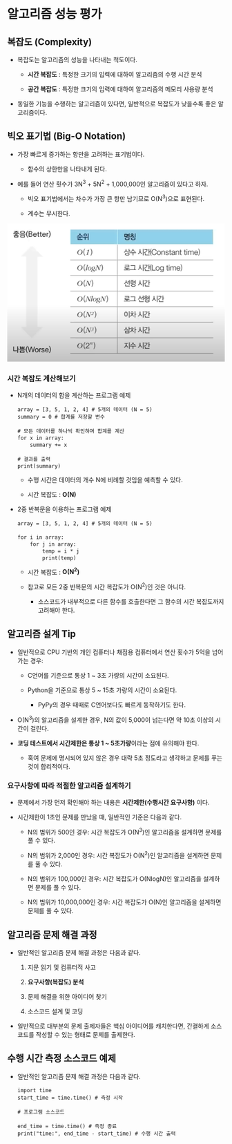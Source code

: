 # 알고리즘 성능 평가

## 복잡도 (Complexity)

- 복잡도는 알고리즘의 성능을 나타내는 척도이다.

    - **시간 복잡도** : 특정한 크기의 입력에 대하여 알고리즘의 수행 시간 분석

    - **공간 복잡도** : 특정한 크기의 입력에 대하여 알고리즘의 메모리 사용량 분석

- 동일한 기능을 수행하는 알고리즘이 있다면, 일반적으로 복잡도가 낮을수록 좋은 알고리즘이다.

## 빅오 표기법 (Big-O Notation)

- 가장 빠르게 증가하는 항만을 고려하는 표기법이다.

    - 함수의 상한만을 나타내게 된다.

- 예를 들어 연산 횟수가 3N<sup>3</sup> + 5N<sup>2</sup> + 1,000,000인 알고리즘이 있다고 하자.

    - 빅오 표기법에서는 차수가 가장 큰 항만 남기므로 O(N<sup>3</sup>)으로 표현된다.

    - 계수는 무시한다.

![빅오 표기법](img/outline_02.png)

### 시간 복잡도 계산해보기

- N개의 데이터의 합을 계산하는 프로그램 예제

    ```
    array = [3, 5, 1, 2, 4] # 5개의 데이터 (N = 5)
    summary = 0 # 합계를 저장할 변수

    # 모든 데이터를 하나씩 확인하며 합계를 계산
    for x in array:
        summary += x
    
    # 결과를 출력
    print(summary)
    ```

    - 수행 시간은 데이터의 개수 N에 비례할 것임을 예측할 수 있다.

    - 시간 복잡도 : **O(N)**

- 2중 반복문을 이용하는 프로그램 예제

    ```
    array = [3, 5, 1, 2, 4] # 5개의 데이터 (N = 5)

    for i in array:
        for j in array:
            temp = i * j
            print(temp)
    ```

    - 시간 복잡도 : **O(N<sup>2</sup>)**

    - 참고로 모든 2중 반복문의 시간 복잡도가 O(N<sup>2</sup>)인 것은 아니다.

        - 소스코드가 내부적으로 다른 함수를 호출한다면 그 함수의 시간 복잡도까지 고려해야 한다.

## 알고리즘 설계 Tip

- 일반적으로 CPU 기반의 개인 컴퓨터나 채점용 컴퓨터에서 연산 횟수가 5억을 넘어가는 경우:

    - C언어를 기준으로 통상 1 ~ 3초 가량의 시간이 소요된다.

    - Python을 기준으로 통상 5 ~ 15초 가량의 시간이 소요된다.
    
        - PyPy의 경우 때때로 C언어보다도 빠르게 동작하기도 한다.

- O(N<sup>3</sup>)의 알고리즘을 설계한 경우, N의 값이 5,000이 넘는다면 약 10초 이상의 시간이 걸린다.

- **코딩 테스트에서 시간제한은 통상 1 ~ 5초가량**이라는 점에 유의해야 한다.

    - 혹여 문제에 명시되어 있지 않은 경우 대략 5초 정도라고 생각하고 문제를 푸는 것이 합리적이다.

### 요구사항에 따라 적절한 알고리즘 설계하기

- 문제에서 가장 먼저 확인해야 하는 내용은 **시간제한(수행시간 요구사항)** 이다.

- 시간제한이 1초인 문제를 만났을 때, 일반적인 기준은 다음과 같다.

    - N의 범위가 500인 경우: 시간 복잡도가 O(N<sup>3</sup>)인 알고리즘을 설계하면 문제를 풀 수 있다.

    - N의 범위가 2,000인 경우: 시간 복잡도가 O(N<sup>2</sup>)인 알고리즘을 설계하면 문제를 풀 수 있다.

    - N의 범위가 100,000인 경우: 시간 복잡도가 O(NlogN)인 알고리즘을 설계하면 문제를 풀 수 있다.
    
    - N의 범위가 10,000,000인 경우: 시간 복잡도가 O(N)인 알고리즘을 설계하면 문제를 풀 수 있다.

## 알고리즘 문제 해결 과정

- 일반적인 알고리즘 문제 해결 과정은 다음과 같다.

    1. 지문 읽기 및 컴퓨터적 사고

    2. **요구사항(복잡도) 분석**

    3. 문제 해결을 위한 아이디어 찾기

    4. 소스코드 설계 및 코딩

- 일반적으로 대부분의 문제 출제자들은 핵심 아이디어를 캐치한다면, 간결하게 소스코드를 작성할 수 있는 형태로 문제를 출제한다.

## 수행 시간 측정 소스코드 예제

- 일반적인 알고리즘 문제 해결 과정은 다음과 같다.

    ```
    import time
    start_time = time.time() # 측정 시작

    # 프로그램 소스코드
    
    end_time = time.time() # 측정 종료
    print("time:", end_time - start_time) # 수행 시간 출력
    ```